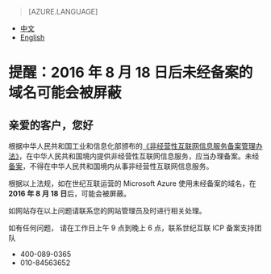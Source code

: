 <properties
	pageTitle=""
    description=""
    services=""
    documentationCenter=""
    authors=""
    manager=""
    editor=""
    tags=""/>

<tags ms.service="announcement" ms.date="08/2016" wacn.date="08/2016" wacn.lang="cn"/>

> [AZURE.LANGUAGE]
- [中文](/support/announcement/Domain-names/)
- [English](/support/announcement/Domain-names-en/)

# 提醒：2016 年 8 月 18 日后未经备案的域名可能会被屏蔽

## 亲爱的客户，您好 

根据中华人民共和国工业和信息化部颁布的[《非经营性互联网信息服务备案管理办法》](http://www.miitbeian.gov.cn/state/outPortal/queryMutualityDownloadInfo.action?id=11)，在中华人民共和国境内提供非经营性互联网信息服务，应当办理备案。未经[备案](http://baike.baidu.com/view/283102.htm)，不得在中华人民共和国境内从事非经营性互联网信息服务。

根据以上法规，如在世纪互联运营的 Microsoft Azure 使用未经备案的域名，在**2016 年 8 月 18 日**后，可能会被屏蔽。

如网站存在以上问题请联系您的网站管理员及时进行相关处理。

如有任何问题， 请在工作日上午 9 点到晚上 6 点，联系世纪互联 ICP 备案支持团队

* 400-089-0365
* 010-84563652
